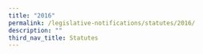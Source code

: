 ```yaml
---
title: "2016"
permalink: /legislative-notifications/statutes/2016/
description: ""
third_nav_title: Statutes
---
```

